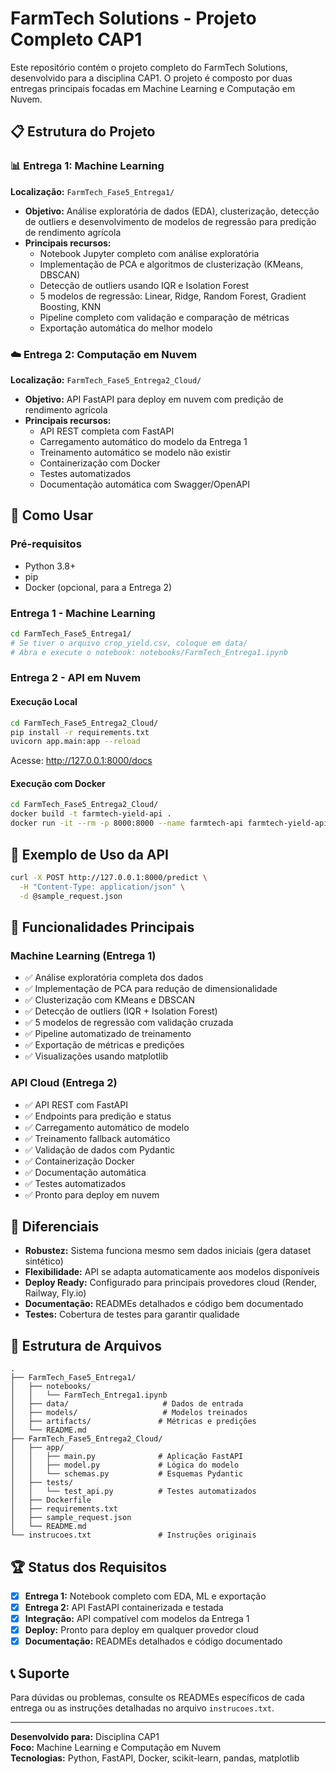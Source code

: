 # FarmTech Solutions - Projeto Completo CAP1

Este repositório contém o projeto completo do FarmTech Solutions, desenvolvido para a disciplina CAP1. O projeto é composto por duas entregas principais focadas em Machine Learning e Computação em Nuvem.

## 📋 Estrutura do Projeto

### 📊 Entrega 1: Machine Learning
**Localização:** `FarmTech_Fase5_Entrega1/`

- **Objetivo:** Análise exploratória de dados (EDA), clusterização, detecção de outliers e desenvolvimento de modelos de regressão para predição de rendimento agrícola
- **Principais recursos:**
  - Notebook Jupyter completo com análise exploratória
  - Implementação de PCA e algoritmos de clusterização (KMeans, DBSCAN)
  - Detecção de outliers usando IQR e Isolation Forest
  - 5 modelos de regressão: Linear, Ridge, Random Forest, Gradient Boosting, KNN
  - Pipeline completo com validação e comparação de métricas
  - Exportação automática do melhor modelo

### ☁️ Entrega 2: Computação em Nuvem
**Localização:** `FarmTech_Fase5_Entrega2_Cloud/`

- **Objetivo:** API FastAPI para deploy em nuvem com predição de rendimento agrícola
- **Principais recursos:**
  - API REST completa com FastAPI
  - Carregamento automático do modelo da Entrega 1
  - Treinamento automático se modelo não existir
  - Containerização com Docker
  - Testes automatizados
  - Documentação automática com Swagger/OpenAPI

## 🚀 Como Usar

### Pré-requisitos
- Python 3.8+
- pip
- Docker (opcional, para a Entrega 2)

### Entrega 1 - Machine Learning
```bash
cd FarmTech_Fase5_Entrega1/
# Se tiver o arquivo crop_yield.csv, coloque em data/
# Abra e execute o notebook: notebooks/FarmTech_Entrega1.ipynb
```

### Entrega 2 - API em Nuvem

#### Execução Local
```bash
cd FarmTech_Fase5_Entrega2_Cloud/
pip install -r requirements.txt
uvicorn app.main:app --reload
```

Acesse: http://127.0.0.1:8000/docs

#### Execução com Docker
```bash
cd FarmTech_Fase5_Entrega2_Cloud/
docker build -t farmtech-yield-api .
docker run -it --rm -p 8000:8000 --name farmtech-api farmtech-yield-api
```

## 📝 Exemplo de Uso da API

```bash
curl -X POST http://127.0.0.1:8000/predict \
  -H "Content-Type: application/json" \
  -d @sample_request.json
```

## 🔧 Funcionalidades Principais

### Machine Learning (Entrega 1)
- ✅ Análise exploratória completa dos dados
- ✅ Implementação de PCA para redução de dimensionalidade
- ✅ Clusterização com KMeans e DBSCAN
- ✅ Detecção de outliers (IQR + Isolation Forest)
- ✅ 5 modelos de regressão com validação cruzada
- ✅ Pipeline automatizado de treinamento
- ✅ Exportação de métricas e predições
- ✅ Visualizações usando matplotlib

### API Cloud (Entrega 2)
- ✅ API REST com FastAPI
- ✅ Endpoints para predição e status
- ✅ Carregamento automático de modelo
- ✅ Treinamento fallback automático
- ✅ Validação de dados com Pydantic
- ✅ Containerização Docker
- ✅ Documentação automática
- ✅ Testes automatizados
- ✅ Pronto para deploy em nuvem

## 🌟 Diferenciais

- **Robustez:** Sistema funciona mesmo sem dados iniciais (gera dataset sintético)
- **Flexibilidade:** API se adapta automaticamente aos modelos disponíveis
- **Deploy Ready:** Configurado para principais provedores cloud (Render, Railway, Fly.io)
- **Documentação:** READMEs detalhados e código bem documentado
- **Testes:** Cobertura de testes para garantir qualidade

## 📁 Estrutura de Arquivos

```
.
├── FarmTech_Fase5_Entrega1/
│   ├── notebooks/
│   │   └── FarmTech_Entrega1.ipynb
│   ├── data/                     # Dados de entrada
│   ├── models/                   # Modelos treinados
│   ├── artifacts/               # Métricas e predições
│   └── README.md
├── FarmTech_Fase5_Entrega2_Cloud/
│   ├── app/
│   │   ├── main.py              # Aplicação FastAPI
│   │   ├── model.py             # Lógica do modelo
│   │   └── schemas.py           # Esquemas Pydantic
│   ├── tests/
│   │   └── test_api.py          # Testes automatizados
│   ├── Dockerfile
│   ├── requirements.txt
│   ├── sample_request.json
│   └── README.md
└── instrucoes.txt               # Instruções originais

```

## 🏆 Status dos Requisitos

- [x] **Entrega 1:** Notebook completo com EDA, ML e exportação
- [x] **Entrega 2:** API FastAPI containerizada e testada
- [x] **Integração:** API compatível com modelos da Entrega 1
- [x] **Deploy:** Pronto para deploy em qualquer provedor cloud
- [x] **Documentação:** READMEs detalhados e código documentado

## 📞 Suporte

Para dúvidas ou problemas, consulte os READMEs específicos de cada entrega ou as instruções detalhadas no arquivo `instrucoes.txt`.

---

**Desenvolvido para:** Disciplina CAP1  
**Foco:** Machine Learning e Computação em Nuvem  
**Tecnologias:** Python, FastAPI, Docker, scikit-learn, pandas, matplotlib
